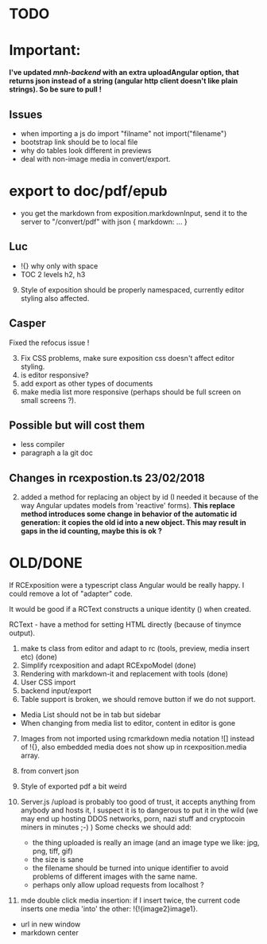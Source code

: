 # TODO

# Important:

__I've updated *mnh-backend* with an extra uploadAngular option, that returns json instead of a string (angular http client doesn't like plain strings). So be sure to pull !__

## Issues
* when importing a js do import "filname" not import("filename")
* bootstrap link should be to local file
* why do tables look different in previews
* deal with non-image media in convert/export.

# export to doc/pdf/epub
* you get the markdown from exposition.markdownInput, send it to the server to "/convert/pdf" with json { markdown: ... }


## Luc
* !{} why only with space
* TOC 2 levels h2, h3

9. Style of exposition should be properly namespaced, currently editor styling also affected.



## Casper

Fixed the refocus issue !

3. Fix CSS problems, make sure  exposition css doesn't affect editor styling.
4. is editor responsive?
5. add export as other types of documents
7. make media list more responsive (perhaps should be full screen on small screens ?).


## Possible but will cost them
* less compiler
* paragraph a la git doc



## Changes in rcexpostion.ts 23/02/2018

2. added a method for replacing an object by id (I needed it because of the way Angular updates models from 'reactive' forms). 
__This replace method introduces some change in behavior of the automatic id generation: it copies the old id into a new object. This may result in gaps in the id counting, maybe this is ok ?__

# OLD/DONE
If RCExposition were a typescript class Angular would be really happy.
I could remove a lot of "adapter" code.

It would be good if a RCText constructs a unique identity (<tag id="">) when created.

RCText - have a method for setting HTML directly (because of tinymce output).

1. make ts class from editor and adapt to rc (tools, preview, media insert etc) (done)
2. Simplify rcexposition and adapt RCExpoModel (done)
3. Rendering with markdown-it and replacement with tools (done)
4. User CSS import
6. backend input/export
7. Table support is broken, we should remove button if we do not support.
* Media List should not be in tab but sidebar
* When changing from media list to editor, content in editor is gone
7. Images from not imported using rcmarkdown media notation ![] instead of !{}, 
also embedded media does not show up in rcexposition.media array.

6. from convert json


8. Style of exported pdf a bit weird

6. Server.js /upload is probably too good of trust, it accepts anything from anybody and hosts it, I suspect it is to dangerous to put it in the wild (we may end up hosting DDOS networks, porn, nazi stuff and cryptocoin miners in minutes ;-) )
Some checks we should add:
	- the thing uploaded is really an image (and an image type we like: jpg, png, tiff, gif)
	- the size is sane
	- the filename should be turned into unique identifier to avoid problems of different images with the same name.
	- perhaps only allow upload requests from localhost ?

7. mde double click media insertion: if I insert twice, the current code inserts one media 'into' the other: !{!{image2}image1}.


* url in new window
* markdown center 
